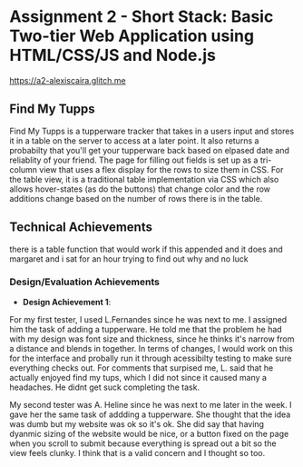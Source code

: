 # Assignment 2 - Short Stack: Basic Two-tier Web Application using HTML/CSS/JS and Node.js

https://a2-alexiscaira.glitch.me

## Find My Tupps

Find My Tupps is a tupperware tracker that takes in a users input and stores it in a table on the server to access at a later point. It also returns a
probabilty that you'll get your tupperware back based on elpased date and reliablity of your friend. The page for filling out fields is set up as a tri-column view that uses a flex display for the rows to size them in CSS. For the table view, it is a traditional table implementation via CSS which also allows hover-states (as do the buttons) that change color and the row additions change based on the number of rows there is in the table.

## Technical Achievements

there is a table function that would work if this appended and it does and margaret and i sat for an hour
trying to find out why and no luck

### Design/Evaluation Achievements

- **Design Achievement 1**:

For my first tester, I used L.Fernandes since he was next to me. I assigned him the task of adding a tupperware.
He told me that the problem he had with my design was font size and thickness, since he thinks it's narrow from a distance and blends in together. In terms of changes, I would work on this for the interface and probally run it through acessibilty testing to make sure everything checks out. For comments that surpised me, L. said that he actually enjoyed find my tups, which I did not since it caused many a headaches. He didnt get suck completing the task.

My second tester was A. Heline since he was next to me later in the week. I gave her the same task of addding a tupperware. She thought that the idea was dumb but my website was ok so it's ok. She did say that having dyanmic sizing of the website would be nice, or a button fixed on the page when you scroll to submit because everything is spread out a bit so the view feels clunky. I think that is a valid concern and I thought so too.


